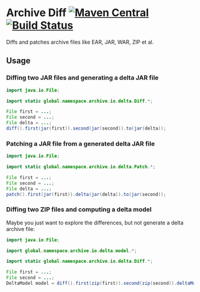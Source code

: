 # Archive Diff [![Maven Central](https://img.shields.io/maven-central/v/global.namespace.archive-diff/archive-diff.svg)](http://search.maven.org/#search%7Cga%7C1%7Cg%3A%22global.namespace.archive-diff%22) [![Build Status](https://api.travis-ci.org/christian-schlichtherle/archive-diff.svg)](https://travis-ci.org/christian-schlichtherle/archive-diff)

Diffs and patches archive files like EAR, JAR, WAR, ZIP et al.

## Usage

### Diffing two JAR files and generating a delta JAR file

```java
import java.io.File;

import static global.namespace.archive.io.delta.Diff.*;

File first = ...;
File second = ...;
File delta = ...;
diff().first(jar(first)).second(jar(second)).to(jar(delta));
```

### Patching a JAR file from a generated delta JAR file

```java
import java.io.File;

import static global.namespace.archive.io.delta.Patch.*;

File first = ...;
File second = ...;
File delta = ...;
patch().first(jar(first)).delta(jar(delta)).to(jar(second));
```

### Diffing two ZIP files and computing a delta model

Maybe you just want to explore the differences, but not generate a delta archive file:

```java
import java.io.File;

import global.namespace.archive.io.delta.model.*;

import static global.namespace.archive.io.delta.Diff.*;

File first = ...;
File second = ...;
DeltaModel model = diff().first(zip(first)).second(zip(second)).deltaModel();
```

[Apache Commons Compress]: https://commons.apache.org/proper/commons-compress/
[JAXB]: https://javaee.github.io/jaxb-v2/
[XZ for Java]: https://tukaani.org/xz/
